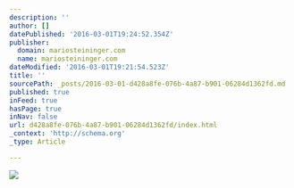 ```yaml
---
description: ''
author: []
datePublished: '2016-03-01T19:24:52.354Z'
publisher:
  domain: mariosteininger.com
  name: mariosteininger.com
dateModified: '2016-03-01T19:21:54.523Z'
title: ''
sourcePath: _posts/2016-03-01-d428a8fe-076b-4a87-b901-06284d1362fd.md
published: true
inFeed: true
hasPage: true
inNav: false
url: d428a8fe-076b-4a87-b901-06284d1362fd/index.html
_context: 'http://schema.org'
_type: Article

---
```

![](http://mariosteininger.com/images/gallerie/bw/big/10.jpg)